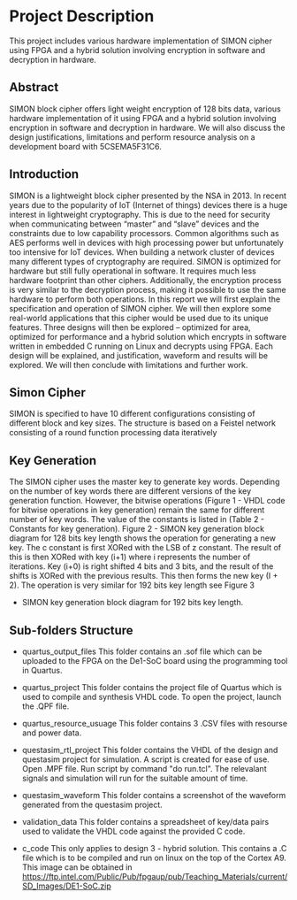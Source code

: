 # Project Description
This project includes various hardware implementation of SIMON cipher using FPGA and a hybrid solution involving encryption in software and decryption in hardware. 

## Abstract
SIMON block cipher offers light weight encryption of 128 bits data, various hardware implementation of it using FPGA and a hybrid solution involving encryption in software and decryption in hardware. We will also discuss the design justifications, limitations and perform resource analysis on a development board with 5CSEMA5F31C6.

## Introduction
SIMON is a lightweight block cipher presented by the NSA in 2013. In recent years due to the popularity
of IoT (Internet of things) devices there is a huge interest in lightweight cryptography. This is due to the need
for security when communicating between “master” and “slave” devices and the constraints due to low
capability processors. Common algorithms such as AES performs well in devices with high processing power
but unfortunately too intensive for IoT devices. When building a network cluster of devices many different
types of cryptography are required.
SIMON is optimized for hardware but still fully operational in software. It requires much less hardware
footprint than other ciphers. Additionally, the encryption process is very similar to the decryption process,
making it possible to use the same hardware to perform both operations.
In this report we will first explain the specification and operation of SIMON cipher. We will then explore some
real-world applications that this cipher would be used due to its unique features. Three designs will then be
explored – optimized for area, optimized for performance and a hybrid solution which encrypts in software
written in embedded C running on Linux and decrypts using FPGA. Each design will be explained, and
justification, waveform and results will be explored. We will then conclude with limitations and further work.

## Simon Cipher
SIMON is specified to have 10 different configurations consisting of different block and key sizes. The
structure is based on a Feistel network consisting of a round function processing data iteratively

## Key Generation
The SIMON cipher uses the master key to generate key words. Depending on the number of key words there
are different versions of the key generation function. However, the bitwise operations (Figure 1 - VHDL
code for bitwise operations in key generation) remain the same for different number of key words. The value
of the constants is listed in (Table 2 - Constants for key generation). Figure 2 - SIMON key generation block
diagram for 128 bits key length shows the operation for generating a new key. The c constant is first XORed
with the LSB of z constant. The result of this is then XORed with key (i+1) where i represents the number of
iterations. Key (i+0) is right shifted 4 bits and 3 bits, and the result of the shifts is XORed with the previous
results. This then forms the new key (I + 2). The operation is very similar for 192 bits key length see Figure 3
- SIMON key generation block diagram for 192 bits key length.

## Sub-folders Structure
- quartus_output_files
This folder contains an .sof file which can be uploaded to the FPGA on the De1-SoC board using the programming tool in 
Quartus.

- quartus_project
This folder contains the project file of Quartus which is used to compile and synthesis VHDL code. To open the project,
launch the .QPF file.

- quartus_resource_usuage
This folder contains 3 .CSV files with resourse and power data.

- questasim_rtl_project
This folder contains the VHDL of the design and questasim project for simulation. A script is created for ease of use. Open .MPF file.
Run script by command "do run.tcl". The relevalant signals and simulation will run for the suitable amount of time.

- questasim_waveform
This folder contains a screenshot of the waveform generated from the questasim project.

- validation_data
This folder contains a spreadsheet of key/data pairs used to validate the VHDL code against the provided C code.

- c_code
This only applies to design 3 - hybrid solution. This contains a .C file which is to be compiled and run on linux on the top of the Cortex A9. This image can be obtained in https://ftp.intel.com/Public/Pub/fpgaup/pub/Teaching_Materials/current/SD_Images/DE1-SoC.zip 